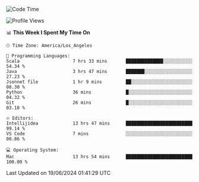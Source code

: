 <!--START_SECTION:waka-->
![Code Time](http://img.shields.io/badge/Code%20Time-1%2C061%20hrs%2035%20mins-blue)

![Profile Views](http://img.shields.io/badge/Profile%20Views-0-blue)

📊 **This Week I Spent My Time On** 

```text
🕑︎ Time Zone: America/Los_Angeles

💬 Programming Languages: 
Scala                    7 hrs 33 mins       ██████████████░░░░░░░░░░░   54.34 % 
Java                     3 hrs 47 mins       ███████░░░░░░░░░░░░░░░░░░   27.23 % 
Jsonnet file             1 hr 9 mins         ██░░░░░░░░░░░░░░░░░░░░░░░   08.30 % 
Python                   36 mins             █░░░░░░░░░░░░░░░░░░░░░░░░   04.32 % 
Git                      26 mins             █░░░░░░░░░░░░░░░░░░░░░░░░   03.18 % 

🔥 Editors: 
Intellijidea             13 hrs 47 mins      █████████████████████████   99.14 % 
VS Code                  7 mins              ░░░░░░░░░░░░░░░░░░░░░░░░░   00.86 % 

💻 Operating System: 
Mac                      13 hrs 54 mins      █████████████████████████   100.00 % 
```


 Last Updated on 19/06/2024 01:41:29 UTC
<!--END_SECTION:waka-->
